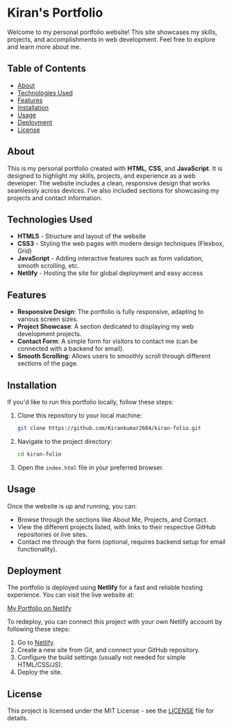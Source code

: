 # Kiran's Portfolio

Welcome to my personal portfolio website! This site showcases my skills, projects, and accomplishments in web development. Feel free to explore and learn more about me.

## Table of Contents

- [About](#about)
- [Technologies Used](#technologies-used)
- [Features](#features)
- [Installation](#installation)
- [Usage](#usage)
- [Deployment](#deployment)
- [License](#license)

## About

This is my personal portfolio created with **HTML**, **CSS**, and **JavaScript**. It is designed to highlight my skills, projects, and experience as a web developer. The website includes a clean, responsive design that works seamlessly across devices. I’ve also included sections for showcasing my projects and contact information.

## Technologies Used

- **HTML5** - Structure and layout of the website
- **CSS3** - Styling the web pages with modern design techniques (Flexbox, Grid)
- **JavaScript** - Adding interactive features such as form validation, smooth scrolling, etc.
- **Netlify** - Hosting the site for global deployment and easy access

## Features

- **Responsive Design**: The portfolio is fully responsive, adapting to various screen sizes.
- **Project Showcase**: A section dedicated to displaying my web development projects.
- **Contact Form**: A simple form for visitors to contact me (can be connected with a backend for email).
- **Smooth Scrolling**: Allows users to smoothly scroll through different sections of the page.
  
## Installation

If you'd like to run this portfolio locally, follow these steps:

1. Clone this repository to your local machine:
   ```bash
   git clone https://github.com/Kirankumar2604/kiran-folio.git
   ```

2. Navigate to the project directory:
   ```bash
   cd kiran-folio
   ```

3. Open the `index.html` file in your preferred browser.

## Usage

Once the website is up and running, you can:

- Browse through the sections like About Me, Projects, and Contact.
- View the different projects listed, with links to their respective GitHub repositories or live sites.
- Contact me through the form (optional, requires backend setup for email functionality).

## Deployment

The portfolio is deployed using **Netlify** for a fast and reliable hosting experience. You can visit the live website at:

[My Portfolio on Netlify](https://kiranfolio.netlify.app)

To redeploy, you can connect this project with your own Netlify account by following these steps:

1. Go to [Netlify](https://www.netlify.com/).
2. Create a new site from Git, and connect your GitHub repository.
3. Configure the build settings (usually not needed for simple HTML/CSS/JS).
4. Deploy the site.

## License

This project is licensed under the MIT License - see the [LICENSE](LICENSE) file for details.
